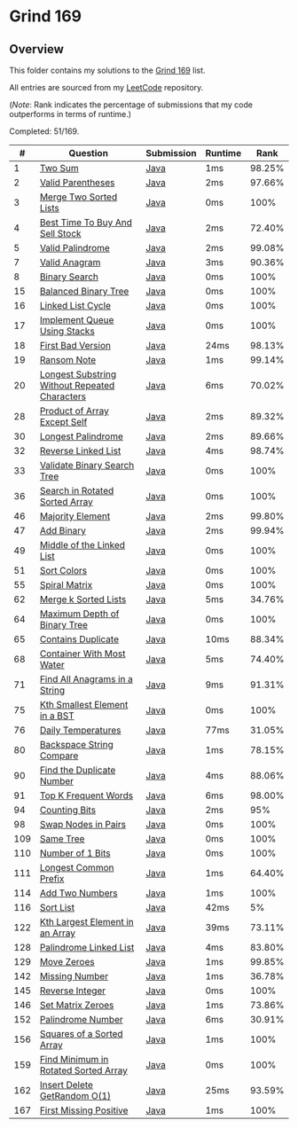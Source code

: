 # Grind 169

## Overview
This folder contains my solutions to the [Grind 169](https://www.techinterviewhandbook.org/grind75/?weeks=28&hours=6) list.

All entries are sourced from my [LeetCode](https://github.com/shumarb/leetcode) repository.

(*Note*: Rank indicates the percentage of submissions that my code outperforms in terms of runtime.)

Completed: 51/169.

| #   | Question                                                                                                                                   | Submission                                                                                                            | Runtime | Rank   |
|-----|--------------------------------------------------------------------------------------------------------------------------------------------|-----------------------------------------------------------------------------------------------------------------------|---------|--------|
| 1   | [Two Sum](https://leetcode.com/problems/two-sum/description/)                                                                              | [Java](https://github.com/shumarb/leetcode/blob/main/submissions/java/TwoSum.java)                                    | 1ms     | 98.25% |
| 2   | [Valid Parentheses](https://leetcode.com/problems/valid-parentheses/description/)                                                          | [Java](https://github.com/shumarb/leetcode/blob/main/submissions/java/ValidParentheses.java)                          | 2ms     | 97.66% |
| 3   | [Merge Two Sorted Lists](https://leetcode.com/problems/merge-two-sorted-lists/description/)                                                | [Java](https://github.com/shumarb/leetcode/blob/main/submissions/java/MergeTwoSortedLists.java)                       | 0ms     | 100%   |
| 4   | [Best Time To Buy And Sell Stock](https://leetcode.com/problems/best-time-to-buy-and-sell-stock/description/)                              | [Java](https://github.com/shumarb/leetcode/blob/main/submissions/java/BestTimeToBuyAndSellStock.java)                 | 2ms     | 72.40% |
| 5   | [Valid Palindrome](https://leetcode.com/problems/valid-palindrome/description/)                                                            | [Java](https://github.com/shumarb/leetcode/blob/main/submissions/java/ValidPalindrome.java)                           | 2ms     | 99.08% |
| 7   | [Valid Anagram](https://leetcode.com/problems/valid-anagram/description/)                                                                  | [Java](https://github.com/shumarb/leetcode/blob/main/submissions/java/ValidAnagram.java)                              | 3ms     | 90.36% |
| 8   | [Binary Search](https://leetcode.com/problems/binary-search/description/)                                                                  | [Java](https://github.com/shumarb/leetcode/blob/main/submissions/java/BinarySearch.java)                              | 0ms     | 100%   |
| 15  | [Balanced Binary Tree](https://leetcode.com/problems/balanced-binary-tree/description/)                                                    | [Java](https://github.com/shumarb/leetcode/blob/main/submissions/java/BalancedBinaryTree.java)                        | 0ms     | 100%   |
| 16  | [Linked List Cycle](https://leetcode.com/problems/linked-list-cycle/description/)                                                          | [Java](https://github.com/shumarb/leetcode/blob/main/submissions/java/LinkedListCycle.java)                           | 0ms     | 100%   |
| 17  | [Implement Queue Using Stacks](https://leetcode.com/problems/implement-queue-using-stacks/description/)                                    | [Java](https://github.com/shumarb/leetcode/blob/main/submissions/java/ImplementQueueUsingStacks.java)                 | 0ms     | 100%   |
| 18  | [First Bad Version](https://leetcode.com/problems/first-bad-version/description/)                                                          | [Java](https://github.com/shumarb/leetcode/blob/main/submissions/java/FirstBadVersion.java)                           | 24ms    | 98.13% |
| 19  | [Ransom Note](https://leetcode.com/problems/ransom-note/description/)                                                                      | [Java](https://github.com/shumarb/leetcode/blob/main/submissions/java/RansomNote.java)                                | 1ms     | 99.14% |
| 20  | [Longest Substring Without Repeated Characters](https://leetcode.com/problems/longest-substring-without-repeating-characters/description/) | [Java](https://github.com/shumarb/leetcode/blob/main/submissions/java/LongestSubstringWithoutRepeatedCharacters.java) | 6ms     | 70.02% |
| 28  | [Product of Array Except Self](https://leetcode.com/problems/product-of-array-except-self/description/)                                    | [Java](https://github.com/shumarb/leetcode/blob/main/submissions/java/ProductOfArrayExceptSelf.java)                  | 2ms     | 89.32% |
| 30  | [Longest Palindrome](https://leetcode.com/problems/longest-palindrome/description/)                                                        | [Java](https://github.com/shumarb/leetcode/blob/main/submissions/java/LongestPalindrome.java)                         | 2ms     | 89.66% |
| 32  | [Reverse Linked List](https://leetcode.com/problems/reverse-linked-list/description/)                                                      | [Java](https://github.com/shumarb/leetcode/blob/main/submissions/java/ReverseLinkedList.java)                         | 4ms     | 98.74% |
| 33  | [Validate Binary Search Tree](https://leetcode.com/problems/validate-binary-search-tree/description/)                                      | [Java](https://github.com/shumarb/leetcode/blob/main/submissions/java/ValidateBinarySearchTree.java)                  | 0ms     | 100%   | 
| 36  | [Search in Rotated Sorted Array](https://leetcode.com/problems/search-in-rotated-sorted-array/description/)                                | [Java](https://github.com/shumarb/leetcode/blob/main/submissions/java/SearchInRotatedSortedArray.java)                | 0ms     | 100%   |
| 46  | [Majority Element](https://leetcode.com/problems/majority-element/description/)                                                            | [Java](https://github.com/shumarb/leetcode/blob/main/submissions/java/MajorityElement.java)                           | 2ms     | 99.80% |
| 47  | [Add Binary](https://leetcode.com/problems/add-binary/description/)                                                                        | [Java](https://github.com/shumarb/leetcode/blob/main/submissions/java/AddBinary.java)                                 | 2ms     | 99.94% |
| 49  | [Middle of the Linked List](https://leetcode.com/problems/middle-of-the-linked-list/description/)                                          | [Java](https://github.com/shumarb/leetcode/blob/main/submissions/java/MiddleOfTheLinkedList.java)                     | 0ms     | 100%   |
| 51  | [Sort Colors](https://leetcode.com/problems/sort-colors/description/)                                                                      | [Java](https://github.com/shumarb/leetcode/blob/main/submissions/java/SortColors.java)                                | 0ms     | 100%   |
| 55  | [Spiral Matrix](https://leetcode.com/problems/spiral-matrix/description/)                                                                  | [Java](https://github.com/shumarb/leetcode/blob/main/submissions/java/SpiralMatrix.java)                              | 0ms     | 100%   |
| 62  | [Merge k Sorted Lists](https://leetcode.com/problems/merge-k-sorted-lists/description/)                                                    | [Java](https://github.com/shumarb/leetcode/blob/main/submissions/java/MergeKSortedLists.java)                         | 5ms     | 34.76% |
| 64  | [Maximum Depth of Binary Tree](https://leetcode.com/problems/maximum-depth-of-binary-tree/description/)                                    | [Java](https://github.com/shumarb/leetcode/blob/main/submissions/java/MaximumDepthOfBinaryTree.java)                  | 0ms     | 100%   |
| 65  | [Contains Duplicate](https://leetcode.com/problems/contains-duplicate/description)                                                         | [Java](https://github.com/shumarb/leetcode/blob/main/submissions/java/ContainsDuplicate.java)                         | 10ms    | 88.34% |
| 68  | [Container With Most Water](https://leetcode.com/problems/container-with-most-water/description/)                                          | [Java](https://github.com/shumarb/leetcode/blob/main/submissions/java/ContainerWithMostWater.java)                    | 5ms     | 74.40% |
| 71  | [Find All Anagrams in a String](https://leetcode.com/problems/find-all-anagrams-in-a-string/description/)                                  | [Java](https://github.com/shumarb/leetcode/blob/main/submissions/java/FindAllAnagramsInAString.java)                  | 9ms     | 91.31% |
| 75  | [Kth Smallest Element in a BST](https://leetcode.com/problems/kth-smallest-element-in-a-bst/description/)                                  | [Java](https://github.com/shumarb/leetcode/blob/main/submissions/java/KthSmallestElementInABST.java)                  | 0ms     | 100%   |
| 76  | [Daily Temperatures](https://leetcode.com/problems/daily-temperatures/description/)                                                        | [Java](https://github.com/shumarb/leetcode/blob/main/submissions/java/DailyTemperatures.java)                         | 77ms    | 31.05% |
| 80  | [Backspace String Compare](https://leetcode.com/problems/backspace-string-compare/description/)                                            | [Java](https://github.com/shumarb/leetcode/blob/main/submissions/java/BackspaceStringCompare.java)                    | 1ms     | 78.15% |
| 90  | [Find the Duplicate Number](https://leetcode.com/problems/find-the-duplicate-number/description/)                                          | [Java](https://github.com/shumarb/leetcode/blob/main/submissions/java/FindTheDuplicateNumber.java)                    | 4ms     | 88.06% |
| 91  | [Top K Frequent Words](https://leetcode.com/problems/top-k-frequent-words/description/)                                                    | [Java](https://github.com/shumarb/leetcode/blob/main/submissions/java/TopKFrequentWords.java)                         | 6ms     | 98.00% | 
| 94  | [Counting Bits](https://leetcode.com/problems/counting-bits/description)                                                                   | [Java](https://github.com/shumarb/leetcode/blob/main/submissions/java/CountingBits.java)                              | 2ms     | 95%    |
| 98  | [Swap Nodes in Pairs](https://leetcode.com/problems/swap-nodes-in-pairs/description/)                                                      | [Java](https://github.com/shumarb/leetcode/blob/main/submissions/java/SwapNodesInPairs.java)                          | 0ms     | 100%   |
| 109 | [Same Tree](https://leetcode.com/problems/same-tree/description/)                                                                          | [Java](https://github.com/shumarb/leetcode/blob/main/submissions/java/SameTree.java)                                  | 0ms     | 100%   |
| 110 | [Number of 1 Bits](https://leetcode.com/problems/number-of-1-bits/description/)                                                            | [Java](https://github.com/shumarb/leetcode/blob/main/submissions/java/NumberOf1Bits.java)                             | 0ms     | 100%   |
| 111 | [Longest Common Prefix](https://leetcode.com/problems/longest-common-prefix//description/)                                                 | [Java](https://github.com/shumarb/leetcode/blob/main/submissions/java/LongestCommonPrefix.java)                       | 1ms     | 64.40% |
| 114 | [Add Two Numbers](https://leetcode.com/problems/add-two-numbers/description/)                                                              | [Java](https://github.com/shumarb/leetcode/blob/main/submissions/java/AddTwoNumbers.java)                             | 1ms     | 100%   |
| 116 | [Sort List](https://leetcode.com/problems/sort-list/description/)                                                                          | [Java](https://github.com/shumarb/leetcode/blob/main/submissions/java/SortList.java)                                  | 42ms    | 5%     |
| 122 | [Kth Largest Element in an Array](https://leetcode.com/problems/kth-largest-element-in-an-array/description/)                              | [Java](https://github.com/shumarb/leetcode/blob/main/submissions/java/KthLargestElementInAnArray.java)                | 39ms    | 73.11% |
| 128 | [Palindrome Linked List](https://leetcode.com/problems/palindrome-linked-list/description/)                                                | [Java](https://github.com/shumarb/leetcode/blob/main/submissions/java/PalindromeLinkedList.java)                      | 4ms     | 83.80% |
| 129 | [Move Zeroes](https://leetcode.com/problems/move-zeroes/description/)                                                                      | [Java](https://github.com/shumarb/leetcode/blob/main/submissions/java/MoveZeroes.java)                                | 1ms     | 99.85% |
| 142 | [Missing Number](https://leetcode.com/problems/missing-number/description/)                                                                | [Java](https://github.com/shumarb/leetcode/blob/main/submissions/java/MissingNumber.java)                             | 1ms     | 36.78% |
| 145 | [Reverse Integer](https://leetcode.com/problems/reverse-integer/description/)                                                              | [Java](https://github.com/shumarb/leetcode/blob/main/submissions/java/ReverseInteger.java)                            | 0ms     | 100%   |
| 146 | [Set Matrix Zeroes](https://leetcode.com/problems/set-matrix-zeroes/description/)                                                          | [Java](https://github.com/shumarb/leetcode/blob/main/submissions/java/SetMatrixZeroes.java)                           | 1ms     | 73.86% |
| 152 | [Palindrome Number](https://leetcode.com/problems/palindrome-number/description/)                                                          | [Java](https://github.com/shumarb/leetcode/blob/main/submissions/java/PalindromeNumber.java)                          | 6ms     | 30.91% |
| 156 | [Squares of a Sorted Array](https://leetcode.com/problems/squares-of-a-sorted-array/description/)                                          | [Java](https://github.com/shumarb/leetcode/blob/main/submissions/java/SquaresOfASortedArray.java)                     | 1ms     | 100%   |
| 159 | [Find Minimum in Rotated Sorted Array](https://leetcode.com/problems/find-minimum-in-rotated-sorted-array/description/)                    | [Java](https://github.com/shumarb/leetcode/blob/main/submissions/java/FindMinimumInRotatedSortedArray.java)           | 0ms     | 100%   |
| 162 | [Insert Delete GetRandom O(1)](https://leetcode.com/problems/insert-delete-getrandom-o1/description/)                                      | [Java](https://github.com/shumarb/leetcode/blob/main/submissions/java/RandomizedSet.java)                             | 25ms    | 93.59% |
| 167 | [First Missing Positive](https://leetcode.com/problems/first-missing-positive/description/)                                                | [Java](https://github.com/shumarb/leetcode/blob/main/submissions/java/FirstMissingPositive.java)                      | 1ms     | 100%   |
